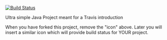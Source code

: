 [![Build Status](https://travis-ci.org/OscarLaurberg/travisGettingStarted.svg?branch=master)](https://travis-ci.org/OscarLaurberg/travisGettingStarted)

Ultra simple Java Project meant for a Travis introduction

When you have forked this project, remove the "icon" above. Later you will insert a similar icon which will provide build status for YOUR project.
